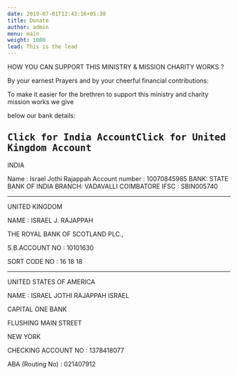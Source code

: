 ```yaml
---
date: 2019-07-01T12:43:16+05:30
title: Donate
author: admin
menu: main
weight: 1000
lead: This is the lead 
---
```

HOW YOU CAN SUPPORT THIS MINISTRY & MISSION CHARITY WORKS ?

By your earnest Prayers and by your cheerful financial contributions:

To make it easier for the brethren to support this ministry and charity mission works we give

below our bank details:
 
 
 <kbd>Click for India Account</kbd><kbd>Click for United Kingdom Account</kbd>
-----------------------------------------------------------------------------------------------------------------------

INDIA  

Name : Israel Jothi Rajappah
Account number : 10070845985
BANK: STATE BANK OF INDIA
BRANCH: VADAVALLI COIMBATORE
IFSC : SBIN005740

-------------------------------------------------------------------------------------------------------------------

UNITED KINGDOM

NAME  :   ISRAEL J. RAJAPPAH

THE ROYAL BANK OF SCOTLAND PLC.,

S.B.ACCOUNT NO :  10101630

SORT CODE NO    :   16 18 18

-------------------------------------------------------------------------------------------------------------------

UNITED STATES OF AMERICA

NAME   :    ISRAEL JOTHI RAJAPPAH ISRAEL

CAPITAL ONE BANK

FLUSHING MAIN STREET

NEW YORK 

CHECKING ACCOUNT NO :  1378418077

ABA (Routing No)                :  021407912  